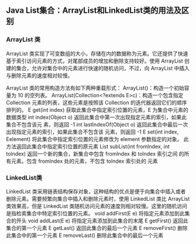 ## Java List集合：ArrayList和LinkedList类的用法及区别
### ArrayList 类
ArrayList 类实现了可变数组的大小，存储在内的数据称为元素。它还提供了快速基于索引访问元素的方式，对尾部成员的增加和删除支持较好。使用 ArrayList 创建的集合，允许对集合中的元素进行快速的随机访问，不过，向 ArrayList 中插入与删除元素的速度相对较慢。

ArrayList 类的常用构造方法有如下两种重载形式：
ArrayList()：构造一个初始容量为 10 的空列表。
ArrayList(Collection<?extends E>c)：构造一个包含指定 Collection 元素的列表，这些元素是按照该 Collection 的迭代器返回它们的顺序排列的。
E get(int index)	获取此集合中指定索引位置的元素，E 为集合中元素的数据类型
int index(Object o)	返回此集合中第一次出现指定元素的索引，如果此集合不包含该元
素，则返回 -1
int lastIndexOf(Object o)	返回此集合中最后一次出现指定元素的索引，如果此集合不包含该
元素，则返回 -1
E set(int index, Eelement)	将此集合中指定索引位置的元素修改为 element 参数指定的对象。
此方法返回此集合中指定索引位置的原元素
List<E> subList(int fromlndex, int tolndex)	返回一个新的集合，新集合中包含 fromlndex 和 tolndex 索引之间
的所有元素。包含 fromlndex 处的元素，不包含 tolndex 索引处的
元素
### LinkedList类
LinkedList 类采用链表结构保存对象，这种结构的优点是便于向集合中插入或者删除元素。需要频繁向集合中插入和删除元素时，使用 LinkedList 类比 ArrayList 类效果高，但是 LinkedList 类随机访问元素的速度则相对较慢。这里的随机访问是指检索集合中特定索引位置的元素。
void addFirst(E e)	将指定元素添加到此集合的开头
void addLast(E e)	将指定元素添加到此集合的末尾
E getFirst()	返回此集合的第一个元素
E getLast()	返回此集合的最后一个元素
E removeFirst()	删除此集合中的第一个元素
E removeLast()	删除此集合中的最后一个元素